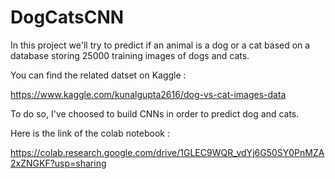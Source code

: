 # DogCatsCNN

In this project we'll try to predict if an animal is a dog or a cat based on a database storing 25000 training images of dogs and cats. 

You can find the related datset on Kaggle : 

https://www.kaggle.com/kunalgupta2616/dog-vs-cat-images-data

To do so, I've choosed to build CNNs in order to predict dog and cats. 

Here is the link of the colab notebook : 

https://colab.research.google.com/drive/1GLEC9WQR_vdYj6G50SY0PnMZA2xZNGKF?usp=sharing

